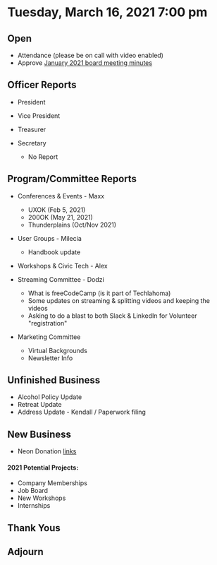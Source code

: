 
  
  
  
# Tuesday, March 16, 2021 7:00 pm

## Open

- Attendance (please be on call with video enabled)
- Approve [January 2021 board meeting minutes](https://github.com/techlahoma/board_meetings/blob/master/2021/01_January_minutes.md)

## Officer Reports

- President
 
- Vice President
- Treasurer 
  
- Secretary 
	- No Report

## Program/Committee Reports

- Conferences & Events - Maxx
	- UXOK (Feb 5, 2021)
	- 200OK (May 21, 2021)
	- Thunderplains (Oct/Nov 2021)

- User Groups - Milecia
	- Handbook update 
- Workshops & Civic Tech - Alex
- Streaming Committee - Dodzi 
	- What is freeCodeCamp (is it part of Techlahoma)
	- Some updates on streaming & splitting videos and keeping the videos 
	- Asking to do a blast to both Slack & LinkedIn for Volunteer "registration" 
- Marketing Committee	
	- Virtual Backgrounds
	- Newsletter Info


## Unfinished Business
- Alcohol Policy Update 
- Retreat Update 
- Address Update - Kendall / Paperwork filing 



## New Business
- Neon Donation [links](https://www.techlahoma.org/donations)


#### 2021 Potential Projects:
 - Company Memberships
 - Job Board
 - New Workshops
 - Internships
 
## Thank Yous

## Adjourn
